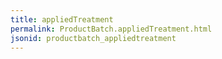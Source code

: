 ```yaml
---
title: appliedTreatment
permalink: ProductBatch.appliedTreatment.html
jsonid: productbatch_appliedtreatment
---
```

